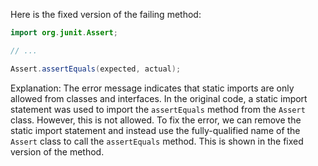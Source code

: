 Here is the fixed version of the failing method:
```java
import org.junit.Assert;

// ...

Assert.assertEquals(expected, actual);
```
Explanation:
The error message indicates that static imports are only allowed from classes and interfaces. In the original code, a static import statement was used to import the `assertEquals` method from the `Assert` class. However, this is not allowed.
To fix the error, we can remove the static import statement and instead use the fully-qualified name of the `Assert` class to call the `assertEquals` method. This is shown in the fixed version of the method.